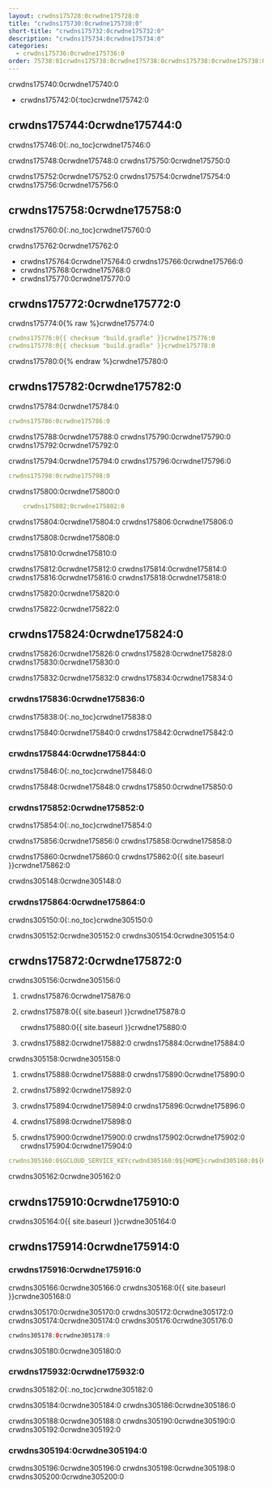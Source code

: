 ```yaml
---
layout: crwdns175728:0crwdne175728:0
title: "crwdns175730:0crwdne175730:0"
short-title: "crwdns175732:0crwdne175732:0"
description: "crwdns175734:0crwdne175734:0"
categories:
  - crwdns175736:0crwdne175736:0
order: 75738:01crwdns175738:0crwdne175738:0crwdns175738:0crwdne175738:0784f0dd1.crwdns175738:0crwdne175738:01615173crwdns175738:0crwdne175738:0
---
```


crwdns175740:0crwdne175740:0

- crwdns175742:0{:toc}crwdne175742:0

## crwdns175744:0crwdne175744:0

crwdns175746:0{:.no_toc}crwdne175746:0

crwdns175748:0crwdne175748:0 crwdns175750:0crwdne175750:0

crwdns175752:0crwdne175752:0 crwdns175754:0crwdne175754:0 crwdns175756:0crwdne175756:0

## crwdns175758:0crwdne175758:0

crwdns175760:0{:.no_toc}crwdne175760:0

crwdns175762:0crwdne175762:0

- crwdns175764:0crwdne175764:0 crwdns175766:0crwdne175766:0
- crwdns175768:0crwdne175768:0
- crwdns175770:0crwdne175770:0

## crwdns175772:0crwdne175772:0

crwdns175774:0{% raw %}crwdne175774:0

```yaml
crwdns175776:0{{ checksum "build.gradle" }}crwdne175776:0
crwdns175778:0{{ checksum "build.gradle" }}crwdne175778:0
```

crwdns175780:0{% endraw %}crwdne175780:0

## crwdns175782:0crwdne175782:0

crwdns175784:0crwdne175784:0

```yaml
crwdns175786:0crwdne175786:0
```

crwdns175788:0crwdne175788:0 crwdns175790:0crwdne175790:0 crwdns175792:0crwdne175792:0

crwdns175794:0crwdne175794:0 crwdns175796:0crwdne175796:0

```yaml
crwdns175798:0crwdne175798:0
```

crwdns175800:0crwdne175800:0

```yaml
    crwdns175802:0crwdne175802:0
```

crwdns175804:0crwdne175804:0 crwdns175806:0crwdne175806:0

crwdns175808:0crwdne175808:0

crwdns175810:0crwdne175810:0

crwdns175812:0crwdne175812:0 crwdns175814:0crwdne175814:0 crwdns175816:0crwdne175816:0 crwdns175818:0crwdne175818:0

crwdns175820:0crwdne175820:0

crwdns175822:0crwdne175822:0

## crwdns175824:0crwdne175824:0

crwdns175826:0crwdne175826:0 crwdns175828:0crwdne175828:0 crwdns175830:0crwdne175830:0

crwdns175832:0crwdne175832:0 crwdns175834:0crwdne175834:0

### crwdns175836:0crwdne175836:0

crwdns175838:0{:.no_toc}crwdne175838:0

crwdns175840:0crwdne175840:0 crwdns175842:0crwdne175842:0

### crwdns175844:0crwdne175844:0

crwdns175846:0{:.no_toc}crwdne175846:0

crwdns175848:0crwdne175848:0 crwdns175850:0crwdne175850:0

### crwdns175852:0crwdne175852:0

crwdns175854:0{:.no_toc}crwdne175854:0

crwdns175856:0crwdne175856:0 crwdns175858:0crwdne175858:0

crwdns175860:0crwdne175860:0 crwdns175862:0{{ site.baseurl }}crwdne175862:0

crwdns305148:0crwdne305148:0

### crwdns175864:0crwdne175864:0

crwdns305150:0{:.no_toc}crwdne305150:0

crwdns305152:0crwdne305152:0 crwdns305154:0crwdne305154:0

## crwdns175872:0crwdne175872:0

crwdns305156:0crwdne305156:0

1. crwdns175876:0crwdne175876:0

2. crwdns175878:0{{ site.baseurl }}crwdne175878:0
    
    crwdns175880:0{{ site.baseurl }}crwdne175880:0

3. crwdns175882:0crwdne175882:0 crwdns175884:0crwdne175884:0

crwdns305158:0crwdne305158:0

1. crwdns175888:0crwdne175888:0 crwdns175890:0crwdne175890:0

2. crwdns175892:0crwdne175892:0

3. crwdns175894:0crwdne175894:0 crwdns175896:0crwdne175896:0

4. crwdns175898:0crwdne175898:0

5. crwdns175900:0crwdne175900:0 crwdns175902:0crwdne175902:0 crwdns175904:0crwdne175904:0

```yaml
crwdns305160:0$GCLOUD_SERVICE_KEYcrwdnd305160:0${HOME}crwdnd305160:0${HOME}crwdnd305160:0${GOOGLE_PROJECT_ID}crwdnd305160:0${GOOGLE_PROJECT_ID}crwdnd305160:0[BUCKET_NAME]crwdnd305160:0[OBJECT_NAME]crwdnd305160:0${CIRCLE_ARTIFACTS}crwdne305160:0
```

crwdns305162:0crwdne305162:0

## crwdns175910:0crwdne175910:0

crwdns305164:0{{ site.baseurl }}crwdne305164:0

## crwdns175914:0crwdne175914:0

### crwdns175916:0crwdne175916:0

crwdns305166:0crwdne305166:0 crwdns305168:0{{ site.baseurl }}crwdne305168:0

crwdns305170:0crwdne305170:0 crwdns305172:0crwdne305172:0 crwdns305174:0crwdne305174:0 crwdns305176:0crwdne305176:0

```groovy
crwdns305178:0crwdne305178:0
```

crwdns305180:0crwdne305180:0

### crwdns175932:0crwdne175932:0

crwdns305182:0{:.no_toc}crwdne305182:0

crwdns305184:0crwdne305184:0 crwdns305186:0crwdne305186:0

crwdns305188:0crwdne305188:0 crwdns305190:0crwdne305190:0 crwdns305192:0crwdne305192:0

### crwdns305194:0crwdne305194:0

crwdns305196:0crwdne305196:0 crwdns305198:0crwdne305198:0 crwdns305200:0crwdne305200:0